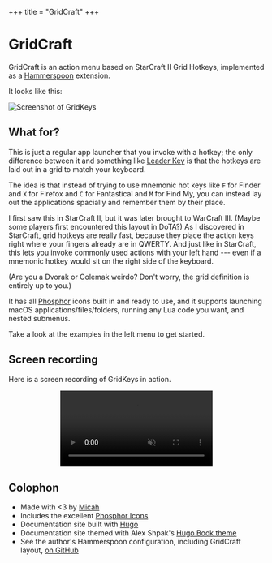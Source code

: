 +++
title = "GridCraft"
+++

# GridCraft

GridCraft is an action menu based on StarCraft II Grid Hotkeys,
implemented as a [Hammerspoon](https://hammerspoon.org) extension.

It looks like this:

<img src='{{< static "screenshot.png" >}}' style="max-width: 20em;" alt="Screenshot of GridKeys" />

## What for?

This is just a regular app launcher that you invoke with a hotkey;
the only difference between it and something like
[Leader Key](https://github.com/mikker/LeaderKey.app)
is that the hotkeys are laid out in a grid to match your keyboard.

The idea is that instead of trying to use mnemonic hot keys
like `F` for Finder and `X` for Firefox and `C` for Fantastical and `M` for Find My,
you can instead lay out the applications spacially and remember them by their place.

I first saw this in StarCraft II,
but it was later brought to WarCraft III.
(Maybe some players first encountered this layout in DoTA?)
As I discovered in StarCraft, grid hotkeys are really fast,
because they place the action keys right where your fingers already are in QWERTY.
And just like in StarCraft, this lets you invoke commonly used actions with your left hand ---
even if a mnemonic hotkey would sit on the right side of the keyboard.

(Are you a Dvorak or Colemak weirdo? Don't worry, the grid definition is entirely up to you.)

It has all [Phosphor](https://phosphoricons.com) icons built in and ready to use,
and it supports launching macOS applications/files/folders,
running any Lua code you want,
and nested submenus.

Take a look at the examples in the left menu to get started.

## Screen recording

Here is a screen recording of GridKeys in action.

<video muted playsinline controls
       style="max-width: 100%; height: auto; display: block; margin: 0 auto;"
       alt="Screen recording of GridKeys">
  <source src='{{< static "screenrecording.mp4" >}}' type="video/mp4">
</video>

## Colophon

* Made with <3 by [Micah](https://me.micahrl.com)
* Includes the excellent [Phosphor Icons](https://phosphoricons.com)
* Documentation site built with [Hugo](https://gohugo.io)
* Documentation site themed with Alex Shpak's [Hugo Book theme](https://github.com/alex-shpak/hugo-book)
* See the author's Hammerspoon configuration, including GridCraft layout,
  [on GitHub](https://github.com/mrled/dhd/blob/master/hbase/.hammerspoon/init.lua)


